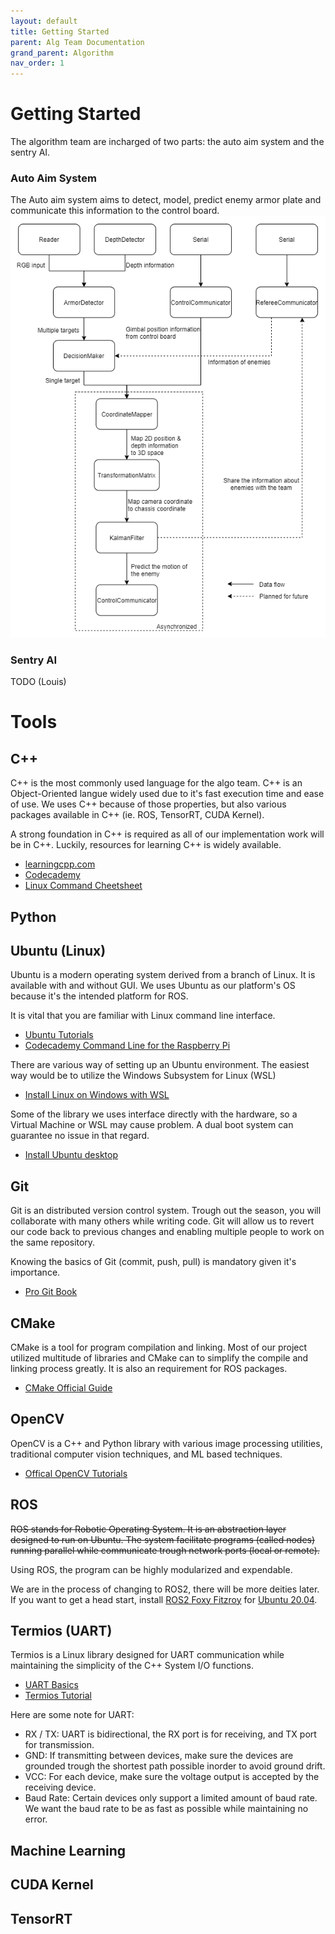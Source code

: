 ```yaml
---
layout: default
title: Getting Started
parent: Alg Team Documentation
grand_parent: Algorithm
nav_order: 1
---
```


# Getting Started   

The algorithm team are incharged of two parts: the auto aim system and the sentry AI. 

### Auto Aim System
The Auto aim system aims to detect, model, predict enemy armor plate and communicate this information to the control board. 
![](../resources/structure.png)
### Sentry AI
TODO (Louis)
# Tools
## C++
C++ is the most commonly used language for the algo team. C++ is an Object-Oriented langue widely used due to it's fast execution time and ease of use. We uses C++ because of those properties, but also various packages available in C++ (ie. ROS, TensorRT, CUDA Kernel). 

A strong foundation in C++ is required as all of our implementation work will be in C++. Luckily, resources for learning C++ is widely available. 
- [learningcpp.com](https://www.learncpp.com/)  
- [Codecademy](https://www.codecademy.com/learn/learn-c-plus-plus)
- [Linux Command Cheetsheet](https://bjpcjp.github.io/pdfs/devops/linux-commands-handbook.pdf)

## Python

## Ubuntu (Linux) 
Ubuntu is a modern operating system derived from a branch of Linux. It is available with and without GUI. We uses Ubuntu as our platform's OS because it's the intended platform for ROS. 

It is vital that you are familiar with Linux command line interface. 

- [Ubuntu Tutorials](Tutorial：https://ubuntu.com/tutorials/command-line-for-beginners#1-overview)
- [Codecademy Command Line for the Raspberry Pi
](https://www.codecademy.com/learn/learn-raspberry-pi/modules/raspberry-pi-command-line-module/cheatsheet)

There are various way of setting up an Ubuntu environment. The easiest way would be to utilize the Windows Subsystem for Linux (WSL)
- [Install Linux on Windows with WSL](https://docs.microsoft.com/en-us/windows/wsl/install)

Some of the library we uses interface directly with the hardware, so a Virtual Machine or WSL may cause problem. A dual boot system can guarantee no issue in that regard. 
- [Install Ubuntu desktop](https://ubuntu.com/tutorials/install-ubuntu-desktop#1-overview)

## Git
Git is an distributed version control system. Trough out the season, you will collaborate with many others while writing code. Git will allow us to revert our code back to previous changes and enabling multiple people to work on the same repository. 

Knowing the basics of Git (commit, push, pull) is mandatory given it's importance. 

- [Pro Git Book](https://git-scm.com/book/en/v2)


## CMake
CMake is a tool for program compilation and linking. Most of our project utilized multitude of libraries and CMake can to simplify the compile and linking process greatly. It is also an requirement for ROS packages. 

- [CMake Official Guide](https://cmake.org/cmake/help/latest/guide/tutorial/index.html)

## OpenCV

OpenCV is a C++ and Python library with various image processing utilities, traditional computer vision techniques, and ML based techniques. 

- [Offical OpenCV Tutorials](https://docs.opencv.org/4.x/d9/df8/tutorial_root.html)

## ROS

~~ROS stands for Robotic Operating System. It is an abstraction layer designed to run on Ubuntu. The system facilitate programs (called nodes) running parallel while communicate trough network ports (local or remote).~~

Using ROS, the program can be highly modularized and expendable.

<!-- - [ROS Ubuntu Installion Guide](http://wiki.ros.org/ROS/Installation)
- [ROS Windows WSL Installion Guide](https://jackkawell.wordpress.com/2020/06/12/ros-wsl2/)
- [Offical ROS Tutorials](http://wiki.ros.org/ROS/Tutorials) -->

We are in the process of changing to ROS2, there will be more deities later. If you want to get a head start, install [ROS2 Foxy Fitzroy](https://docs.ros.org/en/foxy/Installation.html) for [Ubuntu 20.04](https://releases.ubuntu.com/focal/). 

## Termios (UART) 
Termios is a Linux library designed for UART communication while maintaining the simplicity of the C++ System I/O functions. 

- [UART Basics](https://www.analog.com/en/analog-dialogue/articles/uart-a-hardware-communication-protocol.html)
- [Termios Tutorial](https://blog.mbedded.ninja/programming/operating-systems/linux/linux-serial-ports-using-c-cpp/)

Here are some note for UART:
- RX / TX: UART is bidirectional, the RX port is for receiving, and TX port for transmission. 
- GND: If transmitting between devices, make sure the devices are grounded trough the shortest path possible inorder to avoid ground drift. 
- VCC: For each device, make sure the voltage output is accepted by the receiving device. 
- Baud Rate: Certain devices only support a limited amount of baud rate. We want the baud rate to be as fast as possible while maintaining no error.  

## Machine Learning

## CUDA Kernel 

## TensorRT
